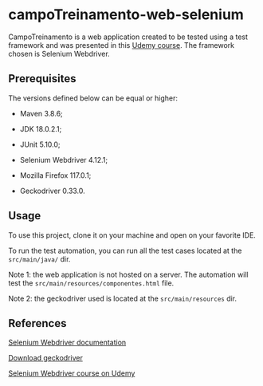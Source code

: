 # campoTreinamento-web-selenium

CampoTreinamento is a web application created to be tested using a test framework and was presented in this [Udemy course](https://www.udemy.com/course/testes-funcionais-com-selenium-webdriver/).  The framework chosen is Selenium Webdriver.

## Prerequisites

The versions defined below can be equal or higher:

- Maven 3.8.6;

- JDK 18.0.2.1;

- JUnit 5.10.0;

- Selenium Webdriver 4.12.1;

- Mozilla Firefox 117.0.1;

- Geckodriver 0.33.0.

## Usage

To use this project, clone it on your machine and open on your favorite IDE.

To run the test automation, you can run all the test cases located at the ``src/main/java/`` dir.

Note 1: the web application is not hosted on a server. The automation will test the ``src/main/resources/componentes.html`` file.

Note 2: the geckodriver used is located at the ``src/main/resources`` dir.

## References

[Selenium Webdriver documentation](https://www.selenium.dev/documentation/webdriver/)

[Download geckodriver](https://github.com/mozilla/geckodriver/releases)

[Selenium Webdriver course on Udemy](https://www.udemy.com/course/testes-funcionais-com-selenium-webdriver/)